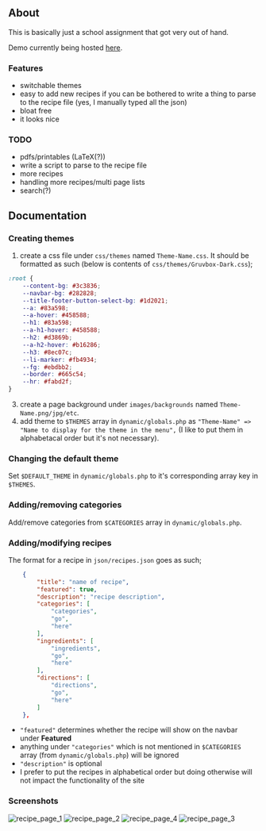 ## About

This is basically just a school assignment that got very out of hand.

Demo currently being hosted [here](https://simplerecipepage.great-site.net).

### Features
- switchable themes
- easy to add new recipes if you can be bothered to write a thing to parse to the recipe file (yes, I manually typed all the json)
- bloat free
- it looks nice

### TODO
- pdfs/printables (LaTeX(?))
- write a script to parse to the recipe file
- more recipes
- handling more recipes/multi page lists
- search(?)

## Documentation
### Creating themes
1. create a css file under `css/themes` named `Theme-Name.css`. It should be formatted as such (below is contents of `css/themes/Gruvbox-Dark.css`);
```css
:root {
    --content-bg: #3c3836;
    --navbar-bg: #282828;
    --title-footer-button-select-bg: #1d2021;
    --a: #83a598;
    --a-hover: #458588;
    --h1: #83a598;
    --a-h1-hover: #458588;
    --h2: #d3869b;
    --a-h2-hover: #b16286;
    --h3: #8ec07c;
    --li-marker: #fb4934;
    --fg: #ebdbb2;
    --border: #665c54;
    --hr: #fabd2f;
}
```
3. create a page background under `images/backgrounds` named `Theme-Name.png/jpg/etc`.
4. add theme to `$THEMES` array in `dynamic/globals.php` as `"Theme-Name" => "Name to display for the theme in the menu",` (I like to put them in alphabetacal order but it's not necessary).

### Changing the default theme
Set `$DEFAULT_THEME` in `dynamic/globals.php` to it's corresponding array key in `$THEMES`.

### Adding/removing categories
Add/remove categories from `$CATEGORIES` array in `dynamic/globals.php`.

### Adding/modifying recipes
The format for a recipe in `json/recipes.json` goes as such;
```json
    {
        "title": "name of recipe",
        "featured": true,
        "description": "recipe description",
        "categories": [
            "categories",
            "go",
            "here"
        ],
        "ingredients": [
            "ingredients",
            "go",
            "here"
        ],
        "directions": [
            "directions",
            "go",
            "here"
        ]
    },
```
- `"featured"` determines whether the recipe will show on the navbar under **Featured**
- anything under `"categories"` which is not mentioned in `$CATEGORIES` array (from `dynamic/globals.php`) will be ignored
- `"description"` is optional
- I prefer to put the recipes in alphabetical order but doing otherwise will not impact the functionality of the site
    
### Screenshots
![recipe_page_1](https://github.com/yazoink/php-json-recipe-site/assets/98802603/49f522b5-6541-48fc-ab8a-9c7d2cae77ef)
![recipe_page_2](https://github.com/yazoink/php-json-recipe-site/assets/98802603/c8582e5a-7a60-43a6-abff-fab11a5c6c1b)
![recipe_page_4](https://github.com/yazoink/php-json-recipe-site/assets/98802603/b1da098a-3632-4534-b6b2-6e010b943027)
![recipe_page_3](https://github.com/yazoink/php-json-recipe-site/assets/98802603/fb1d0f3b-e824-496b-a0a3-5588e52037ae)

